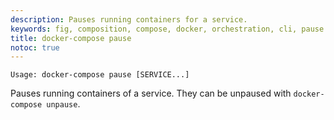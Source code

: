 ```yaml
---
description: Pauses running containers for a service.
keywords: fig, composition, compose, docker, orchestration, cli, pause
title: docker-compose pause
notoc: true
---
```


```none
Usage: docker-compose pause [SERVICE...]
```

Pauses running containers of a service. They can be unpaused with `docker-compose unpause`.
